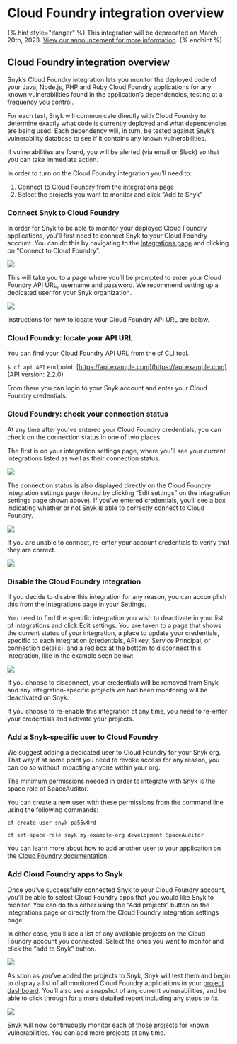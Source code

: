 # Cloud Foundry integration overview

{% hint style="danger" %}
This integration will be deprecated on March 20th, 2023. [View our announcement for more information](https://updates.snyk.io/deprecation-of-serverless-and-platform-as-a-service-integrations-257143).
{% endhint %}

## Cloud Foundry integration overview

Snyk’s Cloud Foundry integration lets you monitor the deployed code of your Java, Node.js, PHP and Ruby Cloud Foundry applications for any known vulnerabilities found in the application’s dependencies, testing at a frequency you control.

For each test, Snyk will communicate directly with Cloud Foundry to determine exactly what code is currently deployed and what dependencies are being used. Each dependency will, in turn, be tested against Snyk’s vulnerability database to see if it contains any known vulnerabilities.

If vulnerabilities are found, you will be alerted (via email or Slack) so that you can take immediate action.

In order to turn on the Cloud Foundry integration you’ll need to:

1. Connect to Cloud Foundry from the integrations page
2. Select the projects you want to monitor and click “Add to Snyk”

### Connect Snyk to Cloud Foundry

In order for Snyk to be able to monitor your deployed Cloud Foundry applications, you’ll first need to connect Snyk to your Cloud Foundry account. You can do this by navigating to the [Integrations page](https://app.snyk.io/integrations) and clicking on “Connect to Cloud Foundry”.

![](<../../.gitbook/assets/uuid-e7c43047-5065-ad28-db37-1c56e8796a8b-en (1) (1) (1) (1) (1) (1) (1) (1) (1) (1) (1) (16).png>)

This will take you to a page where you’ll be prompted to enter your Cloud Foundry API URL, username and password. We recommend setting up a dedicated user for your Snyk organization.

![](../../.gitbook/assets/uuid-9710041e-427e-d577-ec40-5d3d1c818b5d-en.png)

Instructions for how to locate your Cloud Foundry API URL are below.

### Cloud Foundry: locate your API URL

You can find your Cloud Foundry API URL from the [cf CLI](https://docs.cloudfoundry.org/cf-cli/install-go-cli.html) tool.

`$ cf api API` endpoint: [https://api.example.com](https://api.example.com) (API version: 2.2.0)

From there you can login to your Snyk account and enter your Cloud Foundry credentials.

### Cloud Foundry: check your connection status

At any time after you’ve entered your Cloud Foundry credentials, you can check on the connection status in one of two places.

The first is on your integration settings page, where you’ll see your current integrations listed as well as their connection status.

![](<../../.gitbook/assets/uuid-fb1cad51-f7f5-34ae-1142-f24fab0b0751-en (1) (1) (1) (1) (1) (1) (1) (1) (1) (1) (1) (5).png>)

The connection status is also displayed directly on the Cloud Foundry integration settings page (found by clicking “Edit settings” on the integration settings page shown above). If you’ve entered credentials, you’ll see a box indicating whether or not Snyk is able to correctly connect to Cloud Foundry.

![](../../.gitbook/assets/uuid-f1a60a5d-1aa6-4983-956f-1e4fcecb9892-en.png)

If you are unable to connect, re-enter your account credentials to verify that they are correct.

![](../../.gitbook/assets/uuid-d78f594d-75a9-3cf3-2685-c96c63596ea0-en.png)

### Disable the Cloud Foundry integration

If you decide to disable this integration for any reason, you can accomplish this from the Integrations page in your Settings.

You need to find the specific integration you wish to deactivate in your list of integrations and click Edit settings. You are taken to a page that shows the current status of your integration, a place to update your credentials, specific to each integration (credentials, API key, Service Principal, or connection details), and a red box at the bottom to disconnect this integration, like in the example seen below:

![](<../../.gitbook/assets/uuid-b3a98f2c-4cc8-7753-8efa-396e9ec1e717-en (1) (1) (1) (1) (1) (1) (1) (1) (1) (1) (1) (16).png>)

If you choose to disconnect, your credentials will be removed from Snyk and any integration-specific projects we had been monitoring will be deactivated on Snyk.

If you choose to re-enable this integration at any time, you need to re-enter your credentials and activate your projects.

### Add a Snyk-specific user to Cloud Foundry

We suggest adding a dedicated user to Cloud Foundry for your Snyk org. That way if at some point you need to revoke access for any reason, you can do so without impacting anyone within your org.

The minimum permissions needed in order to integrate with Snyk is the space role of SpaceAuditor.

You can create a new user with these permissions from the command line using the following commands:

`cf create-user snyk pa55w0rd`

`cf set-space-role snyk my-example-org development SpaceAuditor`

You can learn more about how to add another user to your application on the [Cloud Foundry documentation](https://docs.cloudfoundry.org/adminguide/cli-user-management.html).

### Add Cloud Foundry apps to Snyk

Once you’ve successfully connected Snyk to your Cloud Foundry account, you’ll be able to select Cloud Foundry apps that you would like Snyk to monitor. You can do this either using the “Add projects” button on the integrations page or directly from the Cloud Foundry integration settings page.

In either case, you’ll see a list of any available projects on the Cloud Foundry account you connected. Select the ones you want to monitor and click the “add to Snyk” button.

![](../../.gitbook/assets/uuid-d7a81cd8-f968-97d1-dcf8-d77a3b7df2fb-en.png)

As soon as you’ve added the projects to Snyk, Snyk will test them and begin to display a list of all monitored Cloud Foundry applications in your [project dashboard](https://app.snyk.io/projects). You’ll also see a snapshot of any current vulnerabilities, and be able to click through for a more detailed report including any steps to fix.

![](../../.gitbook/assets/uuid-de93d111-acb5-8792-2c6d-27bfece48315-en.png)

Snyk will now continuously monitor each of those projects for known vulnerabilities. You can add more projects at any time.
